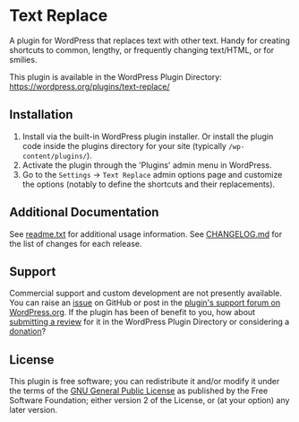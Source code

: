 # Text Replace

A plugin for WordPress that replaces text with other text. Handy for creating shortcuts to common, lengthy, or frequently changing text/HTML, or for smilies.

This plugin is available in the WordPress Plugin Directory: https://wordpress.org/plugins/text-replace/


## Installation

1. Install via the built-in WordPress plugin installer. Or install the plugin code inside the plugins directory for your site (typically `/wp-content/plugins/`).
2. Activate the plugin through the 'Plugins' admin menu in WordPress.
3. Go to the `Settings` -> `Text Replace` admin options page and customize the options (notably to define the shortcuts and their replacements).


## Additional Documentation

See [readme.txt](https://github.com/coffee2code/text-replace/blob/master/readme.txt) for additional usage information. See [CHANGELOG.md](CHANGELOG.md) for the list of changes for each release.


## Support

Commercial support and custom development are not presently available. You can raise an [issue](https://github.com/coffee2code/text-replace/issues) on GitHub or post in the [plugin's support forum on WordPress.org](https://wordpress.org/support/plugin/text-replace/). If the plugin has been of benefit to you, how about [submitting a review](https://wordpress.org/support/plugin/text-replace/reviews/) for it in the WordPress Plugin Directory or considering a [donation](https://www.paypal.com/cgi-bin/webscr?cmd=_s-xclick&hosted_button_id=6ARCFJ9TX3522)?


## License

This plugin is free software; you can redistribute it and/or modify it under the terms of the [GNU General Public License](http://www.gnu.org/licenses/gpl-2.0.html) as published by the Free Software Foundation; either version 2 of the License, or (at your option) any later version.